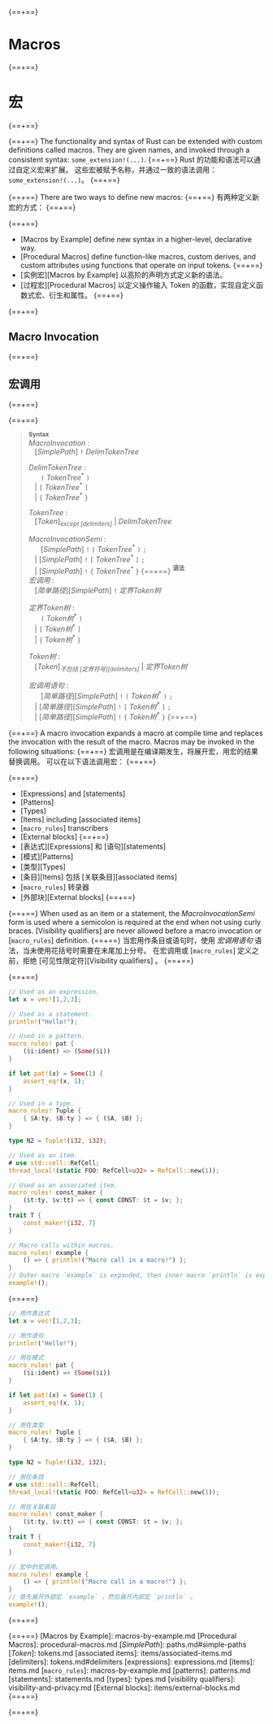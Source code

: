 {==+==}
# Macros
{==+==}
# 宏
{==+==}


{==+==}
The functionality and syntax of Rust can be extended with custom definitions
called macros. They are given names, and invoked through a consistent
syntax: `some_extension!(...)`.
{==+==}
Rust 的功能和语法可以通过自定义宏来扩展。
这些宏被赋予名称，并通过一致的语法调用：`some_extension!(...)`。
{==+==}


{==+==}
There are two ways to define new macros:
{==+==}
有两种定义新宏的方式：
{==+==}


{==+==}
* [Macros by Example] define new syntax in a higher-level, declarative way.
* [Procedural Macros] define function-like macros, custom derives, and custom
  attributes using functions that operate on input tokens.
{==+==}
* [实例宏][Macros by Example] 以高阶的声明方式定义新的语法。
* [过程宏][Procedural Macros] 以定义操作输入 Token 的函数，实现自定义函数式宏、衍生和属性。
{==+==}


{==+==}
## Macro Invocation
{==+==}
## 宏调用
{==+==}


{==+==}
> **<sup>Syntax</sup>**\
> _MacroInvocation_ :\
> &nbsp;&nbsp; [_SimplePath_] `!` _DelimTokenTree_
>
> _DelimTokenTree_ :\
> &nbsp;&nbsp; &nbsp;&nbsp;  `(` _TokenTree_<sup>\*</sup> `)`\
> &nbsp;&nbsp; | `[` _TokenTree_<sup>\*</sup> `]`\
> &nbsp;&nbsp; | `{` _TokenTree_<sup>\*</sup> `}`
>
> _TokenTree_ :\
> &nbsp;&nbsp; [_Token_]<sub>_except [delimiters]_</sub> | _DelimTokenTree_
>
> _MacroInvocationSemi_ :\
> &nbsp;&nbsp; &nbsp;&nbsp; [_SimplePath_] `!` `(` _TokenTree_<sup>\*</sup> `)` `;`\
> &nbsp;&nbsp; | [_SimplePath_] `!` `[` _TokenTree_<sup>\*</sup> `]` `;`\
> &nbsp;&nbsp; | [_SimplePath_] `!` `{` _TokenTree_<sup>\*</sup> `}`
{==+==}
> **<sup>语法</sup>**\
> _宏调用_ :\
> &nbsp;&nbsp; [_简单路径_][_SimplePath_] `!` _定界Token树_
>
> _定界Token树_ :\
> &nbsp;&nbsp; &nbsp;&nbsp;  `(` _Token树_<sup>\*</sup> `)`\
> &nbsp;&nbsp; | `[` _Token树_<sup>\*</sup> `]`\
> &nbsp;&nbsp; | `{` _Token树_<sup>\*</sup> `}`
>
> _Token树_ :\
> &nbsp;&nbsp; [_Token_]<sub>_不包括 [定界符号][delimiters]_</sub> | _定界Token树_
>
> _宏调用语句_ :\
> &nbsp;&nbsp; &nbsp;&nbsp; [_简单路径_][_SimplePath_] `!` `(` _Token树_<sup>\*</sup> `)` `;`\
> &nbsp;&nbsp; | [_简单路径_][_SimplePath_] `!` `[` _Token树_<sup>\*</sup> `]` `;`\
> &nbsp;&nbsp; | [_简单路径_][_SimplePath_] `!` `{` _Token树_<sup>\*</sup> `}`
{==+==}


{==+==}
A macro invocation expands a macro at compile time and replaces the
invocation with the result of the macro. Macros may be invoked in the
following situations:
{==+==}
宏调用是在编译期发生，将展开宏，用宏的结果替换调用。
可以在以下语法调用宏：
{==+==}


{==+==}
* [Expressions] and [statements]
* [Patterns]
* [Types]
* [Items] including [associated items]
* [`macro_rules`] transcribers
* [External blocks]
{==+==}
* [表达式][Expressions] 和 [语句][statements] 
* [模式][Patterns]
* [类型][Types]
* [条目][Items] 包括 [关联条目][associated items]
* [`macro_rules`] 转录器
* [外部块][External blocks] 
{==+==}


{==+==}
When used as an item or a statement, the _MacroInvocationSemi_ form is used
where a semicolon is required at the end when not using curly braces.
[Visibility qualifiers] are never allowed before a macro invocation or
[`macro_rules`] definition.
{==+==}
当宏用作条目或语句时，使用 _宏调用语句_ 语法，当未使用花括号时需要在末尾加上分号。
在宏调用或 [`macro_rules`] 定义之前，拒绝 [可见性限定符][Visibility qualifiers] 。
{==+==}


{==+==}
```rust
// Used as an expression.
let x = vec![1,2,3];

// Used as a statement.
println!("Hello!");

// Used in a pattern.
macro_rules! pat {
    ($i:ident) => (Some($i))
}

if let pat!(x) = Some(1) {
    assert_eq!(x, 1);
}

// Used in a type.
macro_rules! Tuple {
    { $A:ty, $B:ty } => { ($A, $B) };
}

type N2 = Tuple!(i32, i32);

// Used as an item.
# use std::cell::RefCell;
thread_local!(static FOO: RefCell<u32> = RefCell::new(1));

// Used as an associated item.
macro_rules! const_maker {
    ($t:ty, $v:tt) => { const CONST: $t = $v; };
}
trait T {
    const_maker!{i32, 7}
}

// Macro calls within macros.
macro_rules! example {
    () => { println!("Macro call in a macro!") };
}
// Outer macro `example` is expanded, then inner macro `println` is expanded.
example!();
```
{==+==}
```rust
// 用作表达式
let x = vec![1,2,3];

// 用作语句
println!("Hello!");

// 用在模式
macro_rules! pat {
    ($i:ident) => (Some($i))
}

if let pat!(x) = Some(1) {
    assert_eq!(x, 1);
}

// 用在类型
macro_rules! Tuple {
    { $A:ty, $B:ty } => { ($A, $B) };
}

type N2 = Tuple!(i32, i32);

// 用在条目
# use std::cell::RefCell;
thread_local!(static FOO: RefCell<u32> = RefCell::new(1));

// 用在关联条目
macro_rules! const_maker {
    ($t:ty, $v:tt) => { const CONST: $t = $v; };
}
trait T {
    const_maker!{i32, 7}
}

// 宏中的宏调用。
macro_rules! example {
    () => { println!("Macro call in a macro!") };
}
// 首先展开外部宏 `example` ，然后展开内部宏 `println` 。
example!();
```
{==+==}


{==+==}
[Macros by Example]: macros-by-example.md
[Procedural Macros]: procedural-macros.md
[_SimplePath_]: paths.md#simple-paths
[_Token_]: tokens.md
[associated items]: items/associated-items.md
[delimiters]: tokens.md#delimiters
[expressions]: expressions.md
[items]: items.md
[`macro_rules`]: macros-by-example.md
[patterns]: patterns.md
[statements]: statements.md
[types]: types.md
[visibility qualifiers]: visibility-and-privacy.md
[External blocks]: items/external-blocks.md
{==+==}

{==+==}